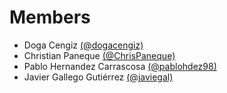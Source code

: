 # Members

- Doga Cengiz [(@dogacengiz)](https://github.com/dogacengiz)
- Christian Paneque [(@ChrisPaneque)](https://github.com/ChrisPaneque)
- Pablo Hernandez Carrascosa [(@pablohdez98)](https://github.com/pablohdez98)
- Javier Gallego Gutiérrez [(@javiegal)](https://github.com/javiegal)
